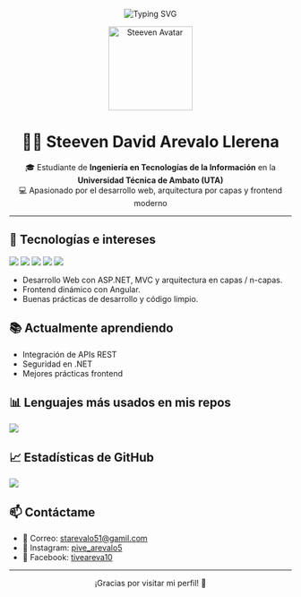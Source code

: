 <!-- Animación SVG con texto -->
<p align="center">
  <img src="https://readme-typing-svg.demolab.com?font=Fira+Code&weight=500&size=24&pause=1000&center=true&vCenter=true&width=435&lines=Hola%2C+soy+Steeven+David;Apasionado+por+el+Desarrollo+Web;Con+ASP.NET%2C+Angular+y+m%C3%A1s" alt="Typing SVG" />
</p>

<!-- Foto de perfil (puedes reemplazar con la tuya si subes una a GitHub) -->
<p align="center">
  <img src="https://avatars.githubusercontent.com/u/000000?v=4" width="150" alt="Steeven Avatar" />
</p>

<h1 align="center">👨‍💻 Steeven David Arevalo Llerena</h1>

<p align="center">
  🎓 Estudiante de <strong>Ingeniería en Tecnologías de la Información</strong> en la <strong>Universidad Técnica de Ambato (UTA)</strong><br>
  💻 Apasionado por el desarrollo web, arquitectura por capas y frontend moderno
</p>

---

## 🚀 Tecnologías e intereses

<p align="left">
  <img src="https://img.shields.io/badge/-ASP.NET-512BD4?style=for-the-badge&logo=.net&logoColor=white" />
  <img src="https://img.shields.io/badge/-Angular-DD0031?style=for-the-badge&logo=angular&logoColor=white" />
  <img src="https://img.shields.io/badge/-HTML5-E34F26?style=for-the-badge&logo=html5&logoColor=white" />
  <img src="https://img.shields.io/badge/-CSS3-1572B6?style=for-the-badge&logo=css3&logoColor=white" />
  <img src="https://img.shields.io/badge/-JavaScript-F7DF1E?style=for-the-badge&logo=javascript&logoColor=black" />
</p>

- Desarrollo Web con ASP.NET, MVC y arquitectura en capas / n-capas.
- Frontend dinámico con Angular.
- Buenas prácticas de desarrollo y código limpio.

## 📚 Actualmente aprendiendo

- Integración de APIs REST
- Seguridad en .NET
- Mejores prácticas frontend

## 📊 Lenguajes más usados en mis repos

<p align="left">
  <img src="https://github-readme-stats.vercel.app/api/top-langs/?username=pive51&layout=compact&theme=tokyonight" />
</p>

## 📈 Estadísticas de GitHub

<p align="left">
  <img src="https://github-readme-stats.vercel.app/api?username=pive51&show_icons=true&theme=tokyonight" />
</p>

## 📫 Contáctame

- 📧 Correo: [starevalo51@gamil.com](mailto:starevalo51@gamil.com)
- 📸 Instagram: [pive_arevalo5](https://www.instagram.com/pive_arevalo5/?theme=dark)
- 👤 Facebook: [tiveareva10](https://www.facebook.com/tiveareva10)

---

<p align="center">¡Gracias por visitar mi perfil! 🙌</p>
